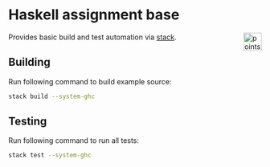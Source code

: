 # Haskell assignment base

<img alt="points bar" align="right" height="36" src="../../blob/badges/.github/badges/points-bar.svg" />

Provides basic build and test automation via [stack](https://haskellstack.org).

## Building

Run following command to build example source:

```bash
stack build --system-ghc
```

## Testing

Run following command to run all tests:

```bash
stack test --system-ghc
```
